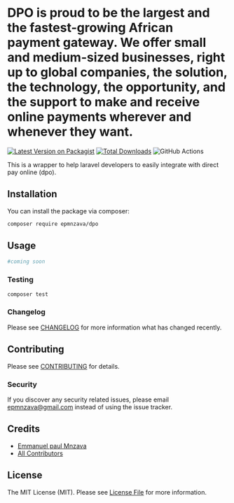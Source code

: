 # DPO is proud to be the largest and the fastest-growing African payment gateway. We offer small and medium-sized businesses, right up to global companies, the solution, the technology, the opportunity, and the support to make and receive online payments wherever and whenever they want.

[![Latest Version on Packagist](https://img.shields.io/packagist/v/epmnzava/dpo.svg?style=flat-square)](https://packagist.org/packages/epmnzava/dpo)
[![Total Downloads](https://img.shields.io/packagist/dt/epmnzava/dpo.svg?style=flat-square)](https://packagist.org/packages/epmnzava/dpo)
![GitHub Actions](https://github.com/epmnzava/dpo/actions/workflows/main.yml/badge.svg)

This is a wrapper to help laravel developers to easily integrate with direct pay online (dpo).

## Installation

You can install the package via composer:

```bash
composer require epmnzava/dpo
```

## Usage

```php
#coming soon
```

### Testing

```bash
composer test
```

### Changelog

Please see [CHANGELOG](CHANGELOG.md) for more information what has changed recently.

## Contributing

Please see [CONTRIBUTING](CONTRIBUTING.md) for details.

### Security

If you discover any security related issues, please email epmnzava@gmail.com instead of using the issue tracker.

## Credits

- [Emmanuel paul Mnzava](https://github.com/epmnzava)
- [All Contributors](../../contributors)

## License

The MIT License (MIT). Please see [License File](LICENSE.md) for more information.
